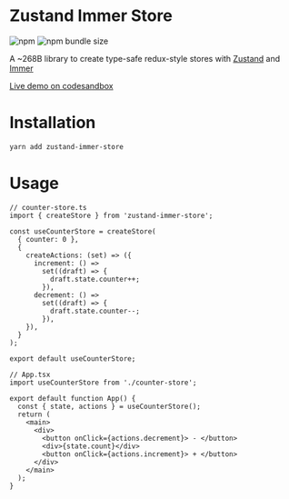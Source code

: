 # Zustand Immer Store

![npm](https://img.shields.io/npm/v/zustand-immer-store)
![npm bundle size](https://img.shields.io/bundlephobia/minzip/zustand-immer-store?style=flat)

A ~268B library to create type-safe redux-style stores with [Zustand](https://github.com/pmndrs/zustand) and [Immer](https://github.com/immerjs/immer)

[Live demo on codesandbox](https://codesandbox.io/s/zustand-immer-store-demo-q5xqi)

# Installation

```bash
yarn add zustand-immer-store
```

# Usage

```tsx
// counter-store.ts
import { createStore } from 'zustand-immer-store';

const useCounterStore = createStore(
  { counter: 0 },
  {
    createActions: (set) => ({
      increment: () =>
        set((draft) => {
          draft.state.counter++;
        }),
      decrement: () =>
        set((draft) => {
          draft.state.counter--;
        }),
    }),
  }
);

export default useCounterStore;
```

```tsx
// App.tsx
import useCounterStore from './counter-store';

export default function App() {
  const { state, actions } = useCounterStore();
  return (
    <main>
      <div>
        <button onClick={actions.decrement}> - </button>
        <div>{state.count}</div>
        <button onClick={actions.increment}> + </button>
      </div>
    </main>
  );
}
```
